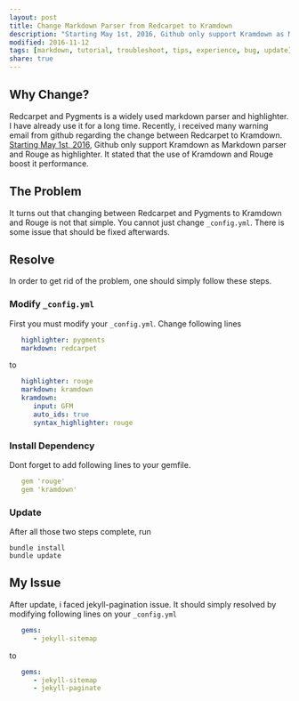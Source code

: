 ```yaml
---
layout: post
title: Change Markdown Parser from Redcarpet to Kramdown
description: "Starting May 1st, 2016, Github only support Kramdown as Markdown parser. This post is about what you should done on updating Redcarpet to Kramdown."
modified: 2016-11-12
tags: [markdown, tutorial, troubleshoot, tips, experience, bug, update]
share: true
---
```


## Why Change?

Redcarpet and Pygments is a widely used markdown parser and highlighter. I have already use it for a long time. Recently, i received many warning email from github regarding the change between Redcarpet to Kramdown. [Starting May 1st, 2016](https://github.com/blog/2100-github-pages-now-faster-and-simpler-with-jekyll-3-0), Github only support Kramdown as Markdown parser and Rouge as highlighter. It stated that the use of Kramdown and Rouge boost it performance.

## The Problem

It turns out that changing between Redcarpet and Pygments to Kramdown and Rouge is not that simple. You cannot just change ```_config.yml```. There is some issue that should be fixed afterwards.

## Resolve
In order to get rid of the problem, one should simply follow these steps.

### Modify ```_config.yml```

First you must modify your ```_config.yml```. Change following lines

```yaml
   highlighter: pygments
   markdown: redcarpet
```

to

```yaml
   highlighter: rouge
   markdown: kramdown
   kramdown:
      input: GFM
      auto_ids: true
      syntax_highlighter: rouge
```

### Install Dependency

Dont forget to add following lines to your gemfile.

```yaml
   gem 'rouge'
   gem 'kramdown'
```

### Update

After all those two steps complete, run

    bundle install
    bundle update

## My Issue

After update, i faced jekyll-pagination issue. It should simply resolved by modifying following lines on your ```_config.yml```

```yaml
   gems:
      - jekyll-sitemap
```

to

```yaml
   gems:
      - jekyll-sitemap
      - jekyll-paginate
```
